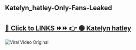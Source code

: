 
 ## Katelyn_hatley-Only-Fans-Leaked

# <h2><a href="https://clipsfans.com/Katelyn_hatley&ref=git">🔗 Click to LINKS ⏩⏩ 👉 🟢 Katelyn hatley </a></h2>

<a href="https://clipsfans.com/Katelyn_hatley&ref=git" rel="nofollow" data-target="animated-image.originalLink"><img src="https://i.ibb.co.com/xMMVF88/686577567.gif" alt="Viral Video Original" style="max-width: 100%; display: inline-block;" data-target="animated-image.originalImage"></a>
